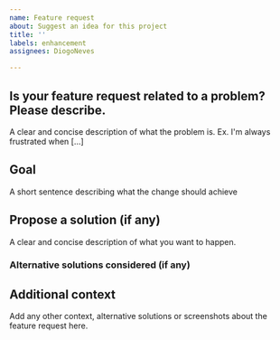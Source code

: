 ```yaml
---
name: Feature request
about: Suggest an idea for this project
title: ''
labels: enhancement
assignees: DiogoNeves

---
```


## Is your feature request related to a problem? Please describe.
A clear and concise description of what the problem is. Ex. I'm always frustrated when [...]

## Goal
A short sentence describing what the change should achieve

## Propose a solution (if any)
A clear and concise description of what you want to happen.

### Alternative solutions considered (if any)

## Additional context
Add any other context, alternative solutions or screenshots about the feature request here.
